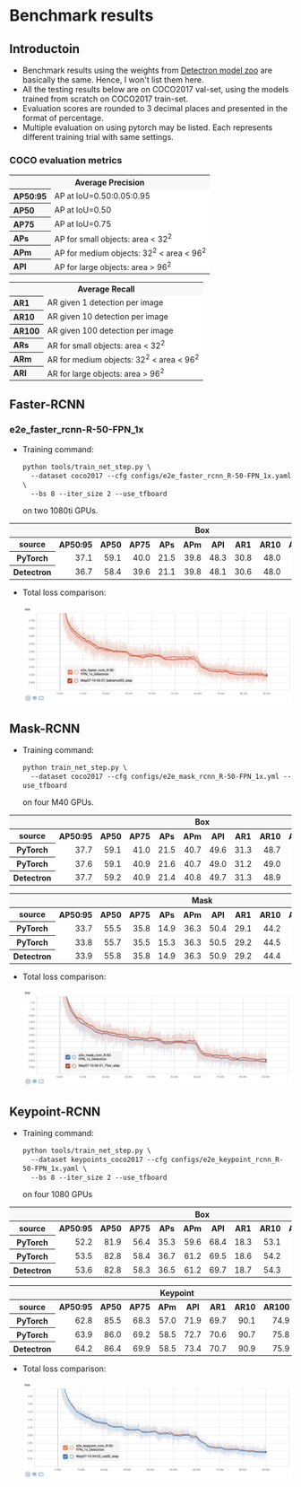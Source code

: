 # Benchmark results

## Introductoin

- Benchmark results using the weights from [Detectron model zoo]() are basically the same. Hence, I won't list them here.
- All the testing results below are on COCO2017 val-set, using the models trained from scratch on COCO2017 train-set.
- Evaluation scores are rounded to 3 decimal places and presented in the format of percentage.
- Multiple evaluation on using pytorch may be listed. Each represents different training trial with same settings.

### COCO evaluation metrics

<table><tbody>
<tr><th colspan="2" bgcolor=#f8f8f8>Average Precision</th></tr>
<tr><th align="left" bgcolor=#f8f8f8>AP50:95</th><td bgcolor=white> AP at IoU=0.50:0.05:0.95</td></tr>
<tr><th align="left" bgcolor=#f8f8f8>AP50</th><td bgcolor=white> AP at IoU=0.50</td></tr>
<tr><th align="left" bgcolor=#f8f8f8>AP75</th><td bgcolor=white> AP at IoU=0.75</td></tr>
<tr><th align="left" bgcolor=#f8f8f8>APs</th><td bgcolor=white> AP for small objects: area < 32<sup>2</sup></td></tr>
<tr><th align="left" bgcolor=#f8f8f8>APm</th><td bgcolor=white> AP for medium objects: 32<sup>2</sup> < area < 96<sup>2</sup></td></tr>
<tr><th align="left" bgcolor=#f8f8f8>APl</th><td bgcolor=white> AP for large objects: area > 96<sup>2</sup></sup></td></tr>
</table></tbody>

<table><tbody>
<tr><th colspan="2" bgcolor=#f8f8f8>Average Recall</th></tr>
<tr><th align="left" bgcolor=#f8f8f8>AR1</th><td bgcolor=white> AR given 1 detection per image</td></tr>
<tr><th align="left" bgcolor=#f8f8f8>AR10</th><td bgcolor=white> AR given 10 detection per image</td></tr>
<tr><th align="left" bgcolor=#f8f8f8>AR100</th><td bgcolor=white> AR given 100 detection per image</td></tr>
<tr><th align="left" bgcolor=#f8f8f8>ARs</th><td bgcolor=white> AR for small objects: area < 32<sup>2</sup></td></tr>
<tr><th align="left" bgcolor=#f8f8f8>ARm</th><td bgcolor=white> AR for medium objects: 32<sup>2</sup> < area < 96<sup>2</sup></td></tr>
<tr><th align="left" bgcolor=#f8f8f8>ARl</th><td bgcolor=white> AR for large objects: area > 96<sup>2</sup></sup></td></tr>
</table></tbody>

## Faster-RCNN
### e2e_faster_rcnn-R-50-FPN_1x

- Training command:

  ```
  python tools/train_net_step.py \
    --dataset coco2017 --cfg configs/e2e_faster_rcnn_R-50-FPN_1x.yaml \
    --bs 8 --iter_size 2 --use_tfboard
  ```
  on two 1080ti GPUs.

<table><tbody>
<tr><th colspan="13" bgcolor=#f8f8f8>Box</th></tr>
<tr>
<th>source</th>
<th>AP50:95</th>
<th>AP50</th>
<th>AP75</th>
<th>APs</th>
<th>APm</th>
<th>APl</th>
<th>AR1</th>
<th>AR10</th>
<th>AR100</th>
<th>ARs</th>
<th>ARm</th>
<th>ARl</th>
</tr>
<tr>
<th bgcolor=white>PyTorch</th>
<td align="right" bgcolor=white>37.1</td>
<td align="right" bgcolor=white>59.1</td>
<td align="right" bgcolor=white>40.0</td>
<td align="right" bgcolor=white>21.5</td>
<td align="right" bgcolor=white>39.8</td>
<td align="right" bgcolor=white>48.3</td>
<td align="right" bgcolor=white>30.8</td>
<td align="right" bgcolor=white>48.0</td>
<td align="right" bgcolor=white>50.3</td>
<td align="right" bgcolor=white>31.4</td>
<td align="right" bgcolor=white>53.9</td>
<td align="right" bgcolor=white>63.6</td>
</tr>
<tr>
<th bgcolor=white>Detectron</th>
<td align="right", bgcolor=white>36.7</td>
<td align="right", bgcolor=white>58.4</td>
<td align="right", bgcolor=white>39.6</td>
<td align="right", bgcolor=white>21.1</td>
<td align="right", bgcolor=white>39.8</td>
<td align="right", bgcolor=white>48.1</td>
<td align="right", bgcolor=white>30.6</td>
<td align="right", bgcolor=white>48.0</td>
<td align="right", bgcolor=white>50.4</td>
<td align="right", bgcolor=white>31.8</td>
<td align="right", bgcolor=white>54.1</td>
<td align="right", bgcolor=white>63.4</td>
</tr>
</table></tbody>

- Total loss comparison:

  ![img](demo/loss_cmp_of_e2e_faster_rcnn_R-50-FPN_1x.jpg)

## Mask-RCNN

- Training command:

  ```
  python train_net_step.py \
    --dataset coco2017 --cfg configs/e2e_mask_rcnn_R-50-FPN_1x.yml --use_tfboard
  ```
  on four M40 GPUs.

<table><tbody>
<tr><th colspan="13" bgcolor=#f8f8f8>Box</th></tr>
<tr>
<th>source</th>
<th>AP50:95</th>
<th>AP50</th>
<th>AP75</th>
<th>APs</th>
<th>APm</th>
<th>APl</th>
<th>AR1</th>
<th>AR10</th>
<th>AR100</th>
<th>ARs</th>
<th>ARm</th>
<th>ARl</th>
</tr>
<tr>
<th bgcolor=white>PyTorch</th>
<td align="right" bgcolor=white>37.7</td>
<td align="right" bgcolor=white>59.1</td>
<td align="right" bgcolor=white>41.0</td>
<td align="right" bgcolor=white>21.5</td>
<td align="right" bgcolor=white>40.7</td>
<td align="right" bgcolor=white>49.6</td>
<td align="right" bgcolor=white>31.3</td>
<td align="right" bgcolor=white>48.7</td>
<td align="right" bgcolor=white>51.1</td>
<td align="right" bgcolor=white>32.7</td>
<td align="right" bgcolor=white>54.4</td>
<td align="right" bgcolor=white>64.9</td>
</tr>
<tr>
<th bgcolor=white>PyTorch</th>
<td align="right" bgcolor=white>37.6</td>
<td align="right" bgcolor=white>59.1</td>
<td align="right" bgcolor=white>40.9</td>
<td align="right" bgcolor=white>21.6</td>
<td align="right" bgcolor=white>40.7</td>
<td align="right" bgcolor=white>49.0</td>
<td align="right" bgcolor=white>31.2</td>
<td align="right" bgcolor=white>49.0</td>
<td align="right" bgcolor=white>51.4</td>
<td align="right" bgcolor=white>32.3</td>
<td align="right" bgcolor=white>55.0</td>
<td align="right" bgcolor=white>64.7</td>
</tr>
<tr>
<th bgcolor=white>Detectron</th>
<td align="right" bgcolor=white>37.7</td>
<td align="right" bgcolor=white>59.2</td>
<td align="right" bgcolor=white>40.9</td>
<td align="right" bgcolor=white>21.4</td>
<td align="right" bgcolor=white>40.8</td>
<td align="right" bgcolor=white>49.7</td>
<td align="right" bgcolor=white>31.3</td>
<td align="right" bgcolor=white>48.9</td>
<td align="right" bgcolor=white>51.2</td>
<td align="right" bgcolor=white>32.3</td>
<td align="right" bgcolor=white>54.8</td>
<td align="right" bgcolor=white>64.8</td>
</tr>
</table></tbody>

<table><tbody>
<tr><th colspan="13" bgcolor=#f8f8f8>Mask</th></tr>
<tr>
<th>source</th>
<th>AP50:95</th>
<th>AP50</th>
<th>AP75</th>
<th>APs</th>
<th>APm</th>
<th>APl</th>
<th>AR1</th>
<th>AR10</th>
<th>AR100</th>
<th>ARs</th>
<th>ARm</th>
<th>ARl</th>
</tr>
<tr>
<th bgcolor=white>PyTorch</th>
<td align="right" bgcolor=white>33.7</td>
<td align="right" bgcolor=white>55.5</td>
<td align="right" bgcolor=white>35.8</td>
<td align="right" bgcolor=white>14.9</td>
<td align="right" bgcolor=white>36.3</td>
<td align="right" bgcolor=white>50.4</td>
<td align="right" bgcolor=white>29.1</td>
<td align="right" bgcolor=white>44.2</td>
<td align="right" bgcolor=white>46.1</td>
<td align="right" bgcolor=white>26.7</td>
<td align="right" bgcolor=white>49.7</td>
<td align="right" bgcolor=white>62.2</td>
</tr>
<tr>
<th bgcolor=white>PyTorch</th>
<td align="right" bgcolor=white>33.8</td>
<td align="right" bgcolor=white>55.7</td>
<td align="right" bgcolor=white>35.5</td>
<td align="right" bgcolor=white>15.3</td>
<td align="right" bgcolor=white>36.3</td>
<td align="right" bgcolor=white>50.5</td>
<td align="right" bgcolor=white>29.2</td>
<td align="right" bgcolor=white>44.5</td>
<td align="right" bgcolor=white>46.4</td>
<td align="right" bgcolor=white>26.2</td>
<td align="right" bgcolor=white>50.0</td>
<td align="right" bgcolor=white>62.5</td>
</tr>
<tr>
<th bgcolor=white>Detectron</th>
<td align="right" bgcolor=white>33.9</td>
<td align="right" bgcolor=white>55.8</td>
<td align="right" bgcolor=white>35.8</td>
<td align="right" bgcolor=white>14.9</td>
<td align="right" bgcolor=white>36.3</td>
<td align="right" bgcolor=white>50.9</td>
<td align="right" bgcolor=white>29.2</td>
<td align="right" bgcolor=white>44.4</td>
<td align="right" bgcolor=white>46.2</td>
<td align="right" bgcolor=white>26.2</td>
<td align="right" bgcolor=white>50.1</td>
<td align="right" bgcolor=white>62.0</td>
</tr>
</table></tbody>

- Total loss comparison:

  ![img](demo/loss_cmp_of_e2e_mask_rcnn_R-50-FPN_1x.jpg)

## Keypoint-RCNN

- Training command:

  ```
  python tools/train_net_step.py \
    --dataset keypoints_coco2017 --cfg configs/e2e_keypoint_rcnn_R-50-FPN_1x.yaml \
    --bs 8 --iter_size 2 --use_tfboard
  ```
  on four 1080 GPUs

<table><tbody>
<tr><th colspan="13" bgcolor=#f8f8f8>Box</th></tr>
<tr>
<th>source</th>
<th>AP50:95</th>
<th>AP50</th>
<th>AP75</th>
<th>APs</th>
<th>APm</th>
<th>APl</th>
<th>AR1</th>
<th>AR10</th>
<th>AR100</th>
<th>ARs</th>
<th>ARm</th>
<th>ARl</th>
</tr>
<tr>
<th bgcolor=white>PyTorch</th>
<td align="right" bgcolor=white>52.2</td>
<td align="right" bgcolor=white>81.9</td>
<td align="right" bgcolor=white>56.4</td>
<td align="right" bgcolor=white>35.3</td>
<td align="right" bgcolor=white>59.6</td>
<td align="right" bgcolor=white>68.4</td>
<td align="right" bgcolor=white>18.3</td>
<td align="right" bgcolor=white>53.1</td>
<td align="right" bgcolor=white>61.2</td>
<td align="right" bgcolor=white>47.0</td>
<td align="right" bgcolor=white>66.9</td>
<td align="right" bgcolor=white>75.9</td>
</tr>
<tr>
<th bgcolor=white>PyTorch</th>
<td align="right" bgcolor=white>53.5</td>
<td align="right" bgcolor=white>82.8</td>
<td align="right" bgcolor=white>58.4</td>
<td align="right" bgcolor=white>36.7</td>
<td align="right" bgcolor=white>61.2</td>
<td align="right" bgcolor=white>69.5</td>
<td align="right" bgcolor=white>18.6</td>
<td align="right" bgcolor=white>54.2</td>
<td align="right" bgcolor=white>62.2</td>
<td align="right" bgcolor=white>47.8</td>
<td align="right" bgcolor=white>68.3</td>
<td align="right" bgcolor=white>76.7</td>
</tr>
<tr>
<th bgcolor=white>Detectron</th>
<td align="right" bgcolor=white>53.6</td>
<td align="right" bgcolor=white>82.8</td>
<td align="right" bgcolor=white>58.3</td>
<td align="right" bgcolor=white>36.5</td>
<td align="right" bgcolor=white>61.2</td>
<td align="right" bgcolor=white>69.7</td>
<td align="right" bgcolor=white>18.7</td>
<td align="right" bgcolor=white>54.3</td>
<td align="right" bgcolor=white>62.2</td>
<td align="right" bgcolor=white>47.6</td>
<td align="right" bgcolor=white>68.3</td>
<td align="right" bgcolor=white>76.8</td>
</tr>
</table></tbody>

<table><tbody>
<tr><th colspan="13" bgcolor=#f8f8f8>Keypoint</th></tr>
<tr>
<th>source</th>
<th>AP50:95</th>
<th>AP50</th>
<th>AP75</th>
<th>APm</th>
<th>APl</th>
<th>AR1</th>
<th>AR10</th>
<th>AR100</th>
<th>ARm</th>
<th>ARl</th>
</tr>
<tr>
<th bgcolor=white>PyTorch</th>
<td align="right" bgcolor=white>62.8</td>
<td align="right" bgcolor=white>85.5</td>
<td align="right" bgcolor=white>68.3</td>
<td align="right" bgcolor=white>57.0</td>
<td align="right" bgcolor=white>71.9</td>
<td align="right" bgcolor=white>69.7</td>
<td align="right" bgcolor=white>90.1</td>
<td align="right" bgcolor=white>74.9</td>
<td align="right" bgcolor=white>63.7</td>
<td align="right" bgcolor=white>78.1</td>
</tr>
<tr>
<th bgcolor=white>PyTorch</th>
<td align="right" bgcolor=white>63.9</td>
<td align="right" bgcolor=white>86.0</td>
<td align="right" bgcolor=white>69.2</td>
<td align="right" bgcolor=white>58.5</td>
<td align="right" bgcolor=white>72.7</td>
<td align="right" bgcolor=white>70.6</td>
<td align="right" bgcolor=white>90.7</td>
<td align="right" bgcolor=white>75.8</td>
<td align="right" bgcolor=white>65.0</td>
<td align="right" bgcolor=white>78.6</td>
</tr>
<tr>
<th bgcolor=white>Detectron</th>
<td align="right" bgcolor=white>64.2</td>
<td align="right" bgcolor=white>86.4</td>
<td align="right" bgcolor=white>69.9</td>
<td align="right" bgcolor=white>58.5</td>
<td align="right" bgcolor=white>73.4</td>
<td align="right" bgcolor=white>70.7</td>
<td align="right" bgcolor=white>90.9</td>
<td align="right" bgcolor=white>75.9</td>
<td align="right" bgcolor=white>64.9</td>
<td align="right" bgcolor=white>79.0</td>
</tr>
</table></tbody>

- Total loss comparison:

  ![img](demo/loss_cmp_of_e2e_keypoint_rcnn_R-50-FPN_1x.jpg)
